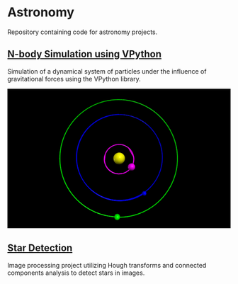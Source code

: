 # Astronomy

Repository containing code for astronomy projects.

## [N-body Simulation using VPython](https://github.com/paulooctavio/astronomy/tree/main/N-body_Simulation)

Simulation of a dynamical system of particles under the influence of gravitational forces using the VPython library.

<p align = "center">
<img src="https://github.com/paulooctavio/astronomy/blob/main/images/orbits.png?raw=true"/>
</p>
<p align = "center">


## [Star Detection](https://github.com/paulooctavio/astronomy/tree/main/Star_Detection)

Image processing project utilizing Hough transforms and connected components analysis to detect stars in images.